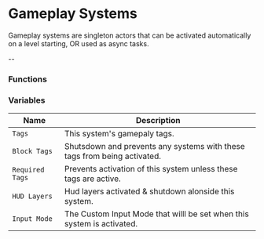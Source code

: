 # Gameplay Systems
Gameplay systems are singleton actors that can be activated automatically on a level starting, OR used as async tasks.

--
### Functions

### Variables
| Name | Description |
|-|-|
|`Tags`| This system's gamepaly tags.
|`Block Tags`| Shutsdown and prevents any systems with these tags from being activated.
|`Required Tags`| Prevents activation of this system unless these tags are active.
|`HUD Layers`| Hud layers activated & shutdown alonside this system.
|`Input Mode`| The Custom Input Mode that willl be set when this system is activated.

